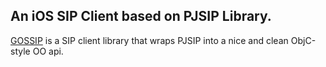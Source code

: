 ## An iOS SIP Client based on PJSIP Library.

[GOSSIP](https://github.com/chakrit/gossip) is a SIP client library that wraps PJSIP into a nice and clean ObjC-style OO api.

